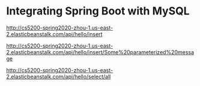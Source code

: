 # Integrating Spring Boot with MySQL
http://cs5200-spring2020-zhou-1.us-east-2.elasticbeanstalk.com/api/hello/insert

http://cs5200-spring2020-zhou-1.us-east-2.elasticbeanstalk.com/api/hello/insert/Some%20parameterized%20message

http://cs5200-spring2020-zhou-1.us-east-2.elasticbeanstalk.com/api/hello/select/all
